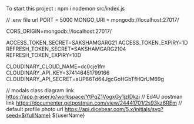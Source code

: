 To start this project :
npm i
nodemon src/index.js


// .env file url
PORT = 5000
MONGO_URI = mongodb://localhost:27017/

CORS_ORIGIN=mongodb://localhost:27017/

ACCESS_TOKEN_SECRET=SAKSHAMGARG21
ACCESS_TOKEN_EXPIRY=1D
REFRESH_TOKEN_SECRET=SAKSHAMGARG2104
REFRESH_TOKEN_EXPIRY=10D

CLOUDINARY_CLOUD_NAME=dc0cje1fm
CLOUDINARY_API_KEY=374146451799166
CLOUDINARY_API_SECRET=aUP86Td64JgcGoHGbTfHQrUM69g


// modals class diagram link
https://app.eraser.io/workspace/YtPqZ1VogxGy1jzIDkzj
// Ed4U postman link 
https://documenter.getpostman.com/view/24441701/2s93kz6REm
// default profile photo url
https://api.dicebear.com/5.x/initials/svg?seed=${fullName} ${userName}

